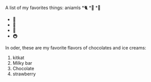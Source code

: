 A list of my favorites things:
aniamls
  *🐈
  *🐼
  *🐤
- 🍼
- 🍪
- 🏈
- 🚇

In oder, these are my favorite flavors of chocolates and ice creams:
1. kitkat
2. Milky bar
3. Chocolate 
4. strawberry
